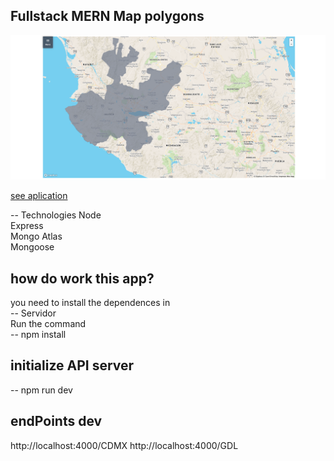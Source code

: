 ## Fullstack MERN Map polygons

![App capture](./.static-files/PolygomMap.png)

[see aplication](https://fullstack-mern.netlify.app/)

-- Technologies
Node<br>
Express<br>
Mongo Atlas<br>
Mongoose

## how do work this app?

you need to install the dependences in<br>
-- Servidor<br>
Run the command<br>
-- npm install

## initialize API server

-- npm run dev

## endPoints dev

http://localhost:4000/CDMX
http://localhost:4000/GDL
